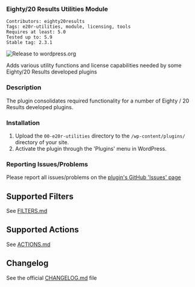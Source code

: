 ### Eighty/20 Results Utilities Module
`Contributors: eighty20results` <br />
`Tags: e20r-utilities, module, licensing, tools` <br />
`Requires at least: 5.0` <br />
`Tested up to: 5.9` <br />
`Stable tag: 2.3.1` <br />

![Release to wordpress.org](https://github.com/eighty20results/Utilities/workflows/Release%20to%20wordpress.org/badge.svg?branch=main)

Adds various utility functions and license capabilities needed by some Eighty/20 Results developed plugins

### Description
The plugin consolidates required functionality for a number of Eighty / 20 Results developed plugins.

### Installation

1. Upload the `00-e20r-utilities` directory to the `/wp-content/plugins/` directory of your site.
1. Activate the plugin through the 'Plugins' menu in WordPress.

### Reporting Issues/Problems
Please report all issues/problems on the [plugin's GitHub 'Issues' page](https://github.com/eighty20results/Utilities/issues)

## Supported Filters
See [FILTERS.md](https://github.com/eighty20results.com/Utilities/docs/FILTERS.md)

## Supported Actions
See [ACTIONS.md](https://github.com/eighty20results.com/Utilities/docs/ACTIONS.md)

## Changelog
See the official [CHANGELOG.md](https://github.com/eighty20results.com/Utilities/CHANGELOG.md) file
